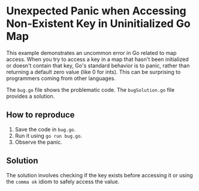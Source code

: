 # Unexpected Panic when Accessing Non-Existent Key in Uninitialized Go Map

This example demonstrates an uncommon error in Go related to map access.  When you try to access a key in a map that hasn't been initialized or doesn't contain that key, Go's standard behavior is to panic, rather than returning a default zero value (like 0 for ints). This can be surprising to programmers coming from other languages.

The `bug.go` file shows the problematic code. The `bugSolution.go` file provides a solution.

## How to reproduce

1. Save the code in `bug.go`.
2. Run it using `go run bug.go`.
3. Observe the panic.

## Solution

The solution involves checking if the key exists before accessing it or using the `comma ok` idiom to safely access the value.